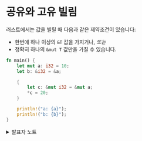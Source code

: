 # 공유와 고유 빌림

러스트에서는 값을 빌릴 때 다음과 같은 제약조건이 있습니다:

* 한번에 하나 이상의 `&T` 값을 가지거나, _또는_
* 정확히 하나의 `&mut T` 값만을 가질 수 있습니다.

```rust
fn main() {
    let mut a: i32 = 10;
    let b: &i32 = &a;

    {
        let c: &mut i32 = &mut a;
        *c = 20;
    }

    println!("a: {a}");
    println!("b: {b}");
}
```

<details>

<summary>발표자 노트</summary>

* 위 코드 컴파일 되지 않습니다. 왜냐하면 `c`는 `a`를 가변 변수로 빌렸고, 이와 동시에 `b`는 `a`를 불변 변수로 빌렸기 때문입니다.
* `b`에 대한 `println!` 구분을 `c`가 있는 범위 앞으로 이동하면 컴파일이 됩니다.
* 이렇게 바꾸면, 컴파일러는 `c`가 `a`를 가변 변수로 빌리기 전에만 `b`가 사용된다는 것을 확인할 수 있습니다. 빌림 검사기의 이러한 기능을 “non-lexical lifetime” 이라고 합니다.
  * 단순히 스코프만 보면 `b`의 수명은 `main`함수의 전체라고 생각할 수 있습니다. 때문에 `c`의 블록 안에서는 `a`에 대한 가변 빌림과 불변 빌림이 동시에 존재하는 것 처럼 보이며, 이는 위 제약 조건을 위반하는 것으로 생각할 수 있습니다. 그러나 컴파일러는 `b`가 `c`블록이 시작되기 전에만 사용된다는 점을 적극 활용해서 `b`의 수명을 `c`블록의 시작 전으로 줄입니다. 그러면 `b`와 `c`의 수명은 겹치지 않고, 따라서 제약 조건을 위반하지 않습니다.

</details>

